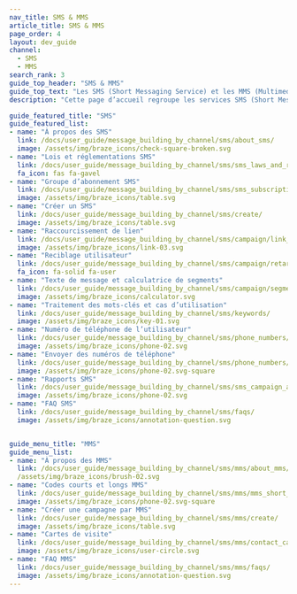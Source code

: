 ```yaml
---
nav_title: SMS & MMS
article_title: SMS & MMS
page_order: 4
layout: dev_guide
channel:
  - SMS
  - MMS
search_rank: 3
guide_top_header: "SMS & MMS"
guide_top_text: "Les SMS (Short Messaging Service) et les MMS (Multimedia Messaging Service) offrent des moyens plus directs d’atteindre vos utilisateurs que la majorité des autres canaux de communication étant donné qu’ils utilisent leur téléphone personnel pour les atteindre. Consultez les sujets suivants pour commencer avec les SMS et les MMS de Braze !<br><br>Vous n’êtes pas prêts pour les sujets suivants ? Rendez-vous sur notre ensemble de <a href='/docs/user_guide/onboarding_with_braze/sms_setup/'>paramétrages SMS</a> pour faire la connaissance des SMS dans Braze. <br><br>**Les SMS et MMS sont uniquement disponibles avec certains forfaits Braze. Pour démarrer, contactez votre gestionnaire de compte ou votre gestionnaire du succès des clients.**"
description: "Cette page d’accueil regroupe les services SMS (Short Message Service) et MMS (Multimedia Message Service). Ces services offrent des moyens plus directs d’atteindre vos utilisateurs que la majorité des autres canaux de communication étant donné qu’ils utilisent leur téléphone personnel pour les atteindre en temps réel."

guide_featured_title: "SMS"
guide_featured_list:
- name: "À propos des SMS"
  link: /docs/user_guide/message_building_by_channel/sms/about_sms/
  image: /assets/img/braze_icons/check-square-broken.svg
- name: "Lois et réglementations SMS"
  link: /docs/user_guide/message_building_by_channel/sms/sms_laws_and_regulations/
  fa_icon: fas fa-gavel
- name: "Groupe d’abonnement SMS"
  link: /docs/user_guide/message_building_by_channel/sms/sms_subscription_group/
  image: /assets/img/braze_icons/table.svg
- name: "Créer un SMS"
  link: /docs/user_guide/message_building_by_channel/sms/create/
  image: /assets/img/braze_icons/table.svg
- name: "Raccourcissement de lien"
  link: /docs/user_guide/message_building_by_channel/sms/campaign/link_shortening/
  image: /assets/img/braze_icons/link-03.svg
- name: "Reciblage utilisateur"
  link: /docs/user_guide/message_building_by_channel/sms/campaign/retargeting/
  fa_icon: fa-solid fa-user
- name: "Texte de message et calculatrice de segments"
  link: /docs/user_guide/message_building_by_channel/sms/campaign/segments/
  image: /assets/img/braze_icons/calculator.svg
- name: "Traitement des mots-clés et cas d’utilisation"
  link: /docs/user_guide/message_building_by_channel/sms/keywords/
  image: /assets/img/braze_icons/key-01.svg
- name: "Numéro de téléphone de l’utilisateur"
  link: /docs/user_guide/message_building_by_channel/sms/phone_numbers/user_phone_numbers/
  image: /assets/img/braze_icons/phone-02.svg
- name: "Envoyer des numéros de téléphone"
  link: /docs/user_guide/message_building_by_channel/sms/phone_numbers/sending_phone_numbers/
  image: /assets/img/braze_icons/phone-02.svg-square
- name: "Rapports SMS"
  link: /docs/user_guide/message_building_by_channel/sms/sms_campaign_analytics/
  image: /assets/img/braze_icons/phone-02.svg
- name: "FAQ SMS"
  link: /docs/user_guide/message_building_by_channel/sms/faqs/
  image: /assets/img/braze_icons/annotation-question.svg


guide_menu_title: "MMS"
guide_menu_list:
- name: "À propos des MMS"
  link: /docs/user_guide/message_building_by_channel/sms/mms/about_mms/
  /assets/img/braze_icons/brush-02.svg
- name: "Codes courts et longs MMS"
  link: /docs/user_guide/message_building_by_channel/sms/mms/mms_short_long_codes/
  image: /assets/img/braze_icons/phone-02.svg-square
- name: "Créer une campagne par MMS"
  link: /docs/user_guide/message_building_by_channel/sms/mms/create/
  image: /assets/img/braze_icons/table.svg
- name: "Cartes de visite"
  link: /docs/user_guide/message_building_by_channel/sms/mms/contact_card/
  image: /assets/img/braze_icons/user-circle.svg
- name: "FAQ MMS"
  link: /docs/user_guide/message_building_by_channel/sms/mms/faqs/
  image: /assets/img/braze_icons/annotation-question.svg
---
```

